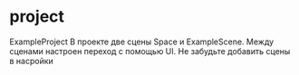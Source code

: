 # project
ExampleProject
В  проекте  две  сцены  Space  и  ExampleScene. Между сценами настроен переход с помощью UI. Не забудьте добавить сцены в насройки
